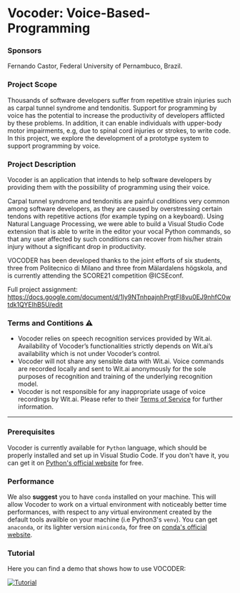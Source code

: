 # Vocoder: Voice-Based-Programming

### Sponsors 
Fernando Castor, Federal University of Pernambuco, Brazil.

### Project Scope
Thousands of software developers suffer from repetitive strain injuries such as carpal tunnel syndrome and tendonitis. Support for programming by voice has the potential to increase the productivity of developers afflicted by these problems. In addition, it can enable individuals with upper-body motor impairments, e.g, due to spinal cord injuries or strokes, to write code. In this project, we explore the development of a prototype system to support programming by voice.
 
### Project Description		
Vocoder is an application that intends to help software developers by providing them with the possibility of programming using their voice.

Carpal tunnel syndrome and tendonitis are painful conditions very common among software developers, as they are caused by overstressing certain tendons with repetitive actions (for example typing on a keyboard).
Using Natural Language Processing, we were able to build a Visual Studio Code extension that is able to write in the editor your vocal Python commands, so that any user affected by such conditions can recover from his/her strain injury without a significant drop in productivity.

VOCODER has been developed thanks to the joint efforts of six students, three from Politecnico di Milano and three from Mälardalens högskola, and is currently attending the SCORE21 competition @ICSEconf.

Full project assignment: https://docs.google.com/document/d/1ly9NTnhpajnhPrgtFI8vu0EJ9nhfC0wtdk1QYEIhB5U/edit

### Terms and Contitions **⚠️** 
 - Vocoder relies on speech recognition services provided by Wit.ai. Availability of Vocoder’s functionalities strictly depends on Wit.ai’s availability which is not under Vocoder’s control.
- Vocoder will not share any sensible data with Wit.ai. Voice commands are recorded locally and sent to Wit.ai anonymously for the sole purposes of recognition and training of the underlying recognition model.
- Vocoder is not responsible for any inappropriate usage of voice recordings by Wit.ai. Please refer to their [Terms of Service](https://wit.ai/terms) for further information.
***
### Prerequisites
Vocoder is currently available for `Python` language, which should be properly installed and set up in Visual Studio Code. If you don't have it, you can get it on [Python's official website](https://www.python.org/downloads/) for free.
### Performance
We also **suggest** you to have `conda` installed on your machine. This will allow Vocoder to work on a virtual environment with noticeably better time performances, with respect to any virtual environment created by the default tools availble on your machine (i.e Python3's `venv`). You can get `anaconda`, or its lighter version `miniconda`, for free on [conda's official website](https://docs.conda.io/projects/conda/en/latest/user-guide/install/download.html).

### Tutorial
Here you can find a demo that shows how to use VOCODER:

[![Tutorial](https://i9.ytimg.com/vi/VJDOLsqvzjY/mq1.jpg?sqp=CNzZ74MG&rs=AOn4CLBBCf_FQrBRyfQ80GxyjKH-QyRl6Q)](https://www.youtube.com/watch?v=VJDOLsqvzjY) 
